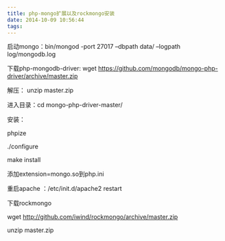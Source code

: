 ```yaml
---
title: php-mongo扩展以及rockmongo安装
date: 2014-10-09 10:56:44
tags:
---
```

启动mongo：bin/mongod -port 27017 –dbpath data/ –logpath log/mongodb.log

下载php-mongodb-driver: wget https://github.com/mongodb/mongo-php-driver/archive/master.zip

解压： unzip master.zip

进入目录：cd mongo-php-driver-master/

安装：

phpize

./configure

make install

添加extension=mongo.so到php.ini

重启apache ：/etc/init.d/apache2 restart

下载rockmongo

wget http://github.com/iwind/rockmongo/archive/master.zip

unzip master.zip
